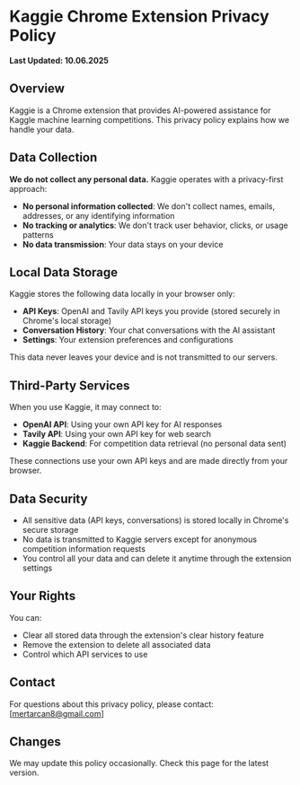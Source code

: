 # Kaggie Chrome Extension Privacy Policy

**Last Updated: 10.06.2025**

## Overview
Kaggie is a Chrome extension that provides AI-powered assistance for Kaggle machine learning competitions. This privacy policy explains how we handle your data.

## Data Collection
**We do not collect any personal data.** Kaggie operates with a privacy-first approach:

- **No personal information collected**: We don't collect names, emails, addresses, or any identifying information
- **No tracking or analytics**: We don't track user behavior, clicks, or usage patterns
- **No data transmission**: Your data stays on your device

## Local Data Storage
Kaggie stores the following data locally in your browser only:

- **API Keys**: OpenAI and Tavily API keys you provide (stored securely in Chrome's local storage)
- **Conversation History**: Your chat conversations with the AI assistant
- **Settings**: Your extension preferences and configurations

This data never leaves your device and is not transmitted to our servers.

## Third-Party Services
When you use Kaggie, it may connect to:

- **OpenAI API**: Using your own API key for AI responses
- **Tavily API**: Using your own API key for web search
- **Kaggie Backend**: For competition data retrieval (no personal data sent)

These connections use your own API keys and are made directly from your browser.

## Data Security
- All sensitive data (API keys, conversations) is stored locally in Chrome's secure storage
- No data is transmitted to Kaggie servers except for anonymous competition information requests
- You control all your data and can delete it anytime through the extension settings

## Your Rights
You can:
- Clear all stored data through the extension's clear history feature
- Remove the extension to delete all associated data
- Control which API services to use

## Contact
For questions about this privacy policy, please contact: [mertarcan8@gmail.com]

## Changes
We may update this policy occasionally. Check this page for the latest version.